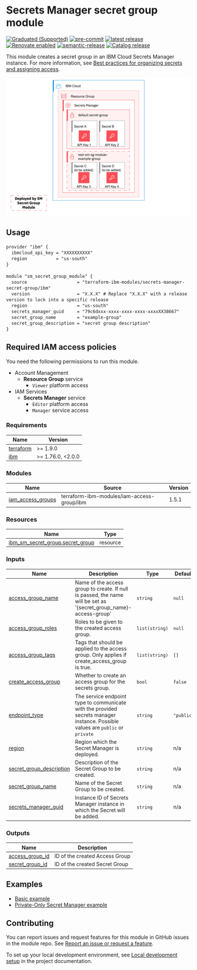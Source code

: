 # Secrets Manager secret group module

[![Graduated (Supported)](https://img.shields.io/badge/Status-Graduated%20(Supported)-brightgreen)](https://terraform-ibm-modules.github.io/documentation/#/badge-status)
[![pre-commit](https://img.shields.io/badge/pre--commit-enabled-brightgreen?logo=pre-commit&logoColor=white)](https://github.com/pre-commit/pre-commit)
[![latest release](https://img.shields.io/github/v/release/terraform-ibm-modules/terraform-ibm-secrets-manager-secret-group?logo=GitHub&sort=semver)](https://github.com/terraform-ibm-modules/terraform-ibm-secrets-manager-secret-group/releases/latest)
[![Renovate enabled](https://img.shields.io/badge/renovate-enabled-brightgreen.svg)](https://renovatebot.com/)
[![semantic-release](https://img.shields.io/badge/%20%20%F0%9F%93%A6%F0%9F%9A%80-semantic--release-e10079.svg)](https://github.com/semantic-release/semantic-release)
[![Catalog release](https://img.shields.io/badge/release-IBM%20Cloud%20Catalog-3662FF?logo=ibm)](https://cloud.ibm.com/catalog/modules/terraform-ibm-secrets-manager-secret-group-ef8cddd2-e724-43d3-88f8-386af4f12c49-global)

This module creates a secret group in an IBM Cloud Secrets Manager instance. For more information, see [Best practices for organizing secrets and assigning access](https://cloud.ibm.com/docs/secrets-manager?topic=secrets-manager-best-practices-organize-secrets#best-practices-secret-groups).

![Secrets Manager secret group module](./images/sm_secret-group.svg)

## Usage
```hcl
provider "ibm" {
  ibmcloud_api_key = "XXXXXXXXXX"
  region           = "us-south"
}

module "sm_secret_group_module" {
  source                   = "terraform-ibm-modules/secrets-manager-secret-group/ibm"
  version                  = "X.X.X" # Replace "X.X.X" with a release version to lock into a specific release
  region                   = "us-south"
  secrets_manager_guid     = "79c6dxxx-xxxx-xxxx-xxxx-xxxxXX38667"
  secret_group_name        = "example-group"
  secret_group_description = "secret group description"
}
```


## Required IAM access policies
You need the following permissions to run this module.

- Account Management
    - **Resource Group** service
        - `Viewer` platform access
- IAM Services
    - **Secrets Manager** service
        - `Editor` platform access
        - `Manager` service access

<!-- BEGINNING OF PRE-COMMIT-TERRAFORM DOCS HOOK -->
### Requirements

| Name | Version |
|------|---------|
| <a name="requirement_terraform"></a> [terraform](#requirement\_terraform) | >= 1.9.0 |
| <a name="requirement_ibm"></a> [ibm](#requirement\_ibm) | >= 1.76.0, <2.0.0 |

### Modules

| Name | Source | Version |
|------|--------|---------|
| <a name="module_iam_access_groups"></a> [iam\_access\_groups](#module\_iam\_access\_groups) | terraform-ibm-modules/iam-access-group/ibm | 1.5.1 |

### Resources

| Name | Type |
|------|------|
| [ibm_sm_secret_group.secret_group](https://registry.terraform.io/providers/IBM-Cloud/ibm/latest/docs/resources/sm_secret_group) | resource |

### Inputs

| Name | Description | Type | Default | Required |
|------|-------------|------|---------|:--------:|
| <a name="input_access_group_name"></a> [access\_group\_name](#input\_access\_group\_name) | Name of the access group to create. If null is passed, the name will be set as '{secret\_group\_name}-access-group' | `string` | `null` | no |
| <a name="input_access_group_roles"></a> [access\_group\_roles](#input\_access\_group\_roles) | Roles to be given to the created access group. | `list(string)` | `null` | no |
| <a name="input_access_group_tags"></a> [access\_group\_tags](#input\_access\_group\_tags) | Tags that should be applied to the access group. Only applies if create\_access\_group is true. | `list(string)` | `[]` | no |
| <a name="input_create_access_group"></a> [create\_access\_group](#input\_create\_access\_group) | Whether to create an access group for the secrets group. | `bool` | `false` | no |
| <a name="input_endpoint_type"></a> [endpoint\_type](#input\_endpoint\_type) | The service endpoint type to communicate with the provided secrets manager instance. Possible values are `public` or `private` | `string` | `"public"` | no |
| <a name="input_region"></a> [region](#input\_region) | Region which the Secret Manager is deployed. | `string` | n/a | yes |
| <a name="input_secret_group_description"></a> [secret\_group\_description](#input\_secret\_group\_description) | Description of the Secret Group to be created. | `string` | n/a | yes |
| <a name="input_secret_group_name"></a> [secret\_group\_name](#input\_secret\_group\_name) | Name of the Secret Group to be created. | `string` | n/a | yes |
| <a name="input_secrets_manager_guid"></a> [secrets\_manager\_guid](#input\_secrets\_manager\_guid) | Instance ID of Secrets Manager instance in which the Secret will be added. | `string` | n/a | yes |

### Outputs

| Name | Description |
|------|-------------|
| <a name="output_access_group_id"></a> [access\_group\_id](#output\_access\_group\_id) | ID of the created Access Group |
| <a name="output_secret_group_id"></a> [secret\_group\_id](#output\_secret\_group\_id) | ID of the created Secret Group |
<!-- END OF PRE-COMMIT-TERRAFORM DOCS HOOK -->

<!-- BEGIN EXAMPLES HOOK -->
## Examples

- [ Basic example](examples/basic)
- [ Private-Only Secret Manager example](examples/private)
<!-- END EXAMPLES HOOK -->

<!-- BEGIN CONTRIBUTING HOOK -->

<!-- Leave this section as is so that your module has a link to local development environment set up steps for contributors to follow -->
## Contributing

You can report issues and request features for this module in GitHub issues in the module repo. See [Report an issue or request a feature](https://github.com/terraform-ibm-modules/.github/blob/main/.github/SUPPORT.md).

To set up your local development environment, see [Local development setup](https://terraform-ibm-modules.github.io/documentation/#/local-dev-setup) in the project documentation.
<!-- Source for this readme file: https://github.com/terraform-ibm-modules/common-dev-assets/tree/main/module-assets/ci/module-template-automation -->
<!-- END CONTRIBUTING HOOK -->
